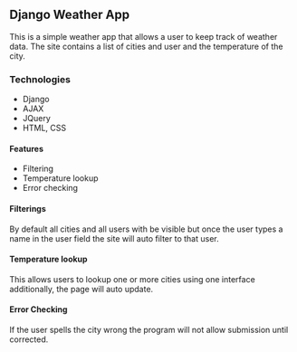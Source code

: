 ## Django Weather App

This is a simple weather app that allows a user to keep track of weather data. The site contains a list of cities and user and the temperature of the city. 

### Technologies
- Django
- AJAX
- JQuery
- HTML, CSS

#### Features
- Filtering
- Temperature lookup
- Error checking

#### Filterings
By default all cities and all users with be visible but once the user types a name in the user field the site will auto filter to that user.

#### Temperature lookup
This allows users to lookup one or more cities using one interface additionally, the page will auto update. 

#### Error Checking
If the user spells the city wrong the program will not allow submission until corrected.




